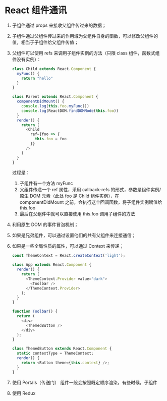 # React 组件通讯

1. 子组件通过 props 来接收父组件传过来的数据；

2. 子组件通过父组件传过来的作用域为父组件自身的函数，可以修改父组件的值，相当于子组件给父组件传值；

3. 父组件可以使用 refs 来调用子组件实例的方法（只限 class 组件，函数式组件没有实例）：

   ```javascript
   class Child extends React.Component {
     myFunc() {
       return "hello"
     }
   }
   
   class Parent extends React.Component {
     componentDidMount() {
       console.log(this.foo.myFunc())
       console.log(ReactDOM.findDOMNode(this.foo))
     }
     render() {
       return (
         <Child
           ref={foo => {
             this.foo = foo
           }}
         />
       )
     }
   }
   ```

   过程是：

   1. 子组件有一个方法 myFunc
   2. 父组件传递一个 ref 属性，采用 callback-refs 的形式，参数是组件实例/原生 DOM 元素（此处 foo 是 Child 组件实例），在 componentDidMount 之前，会执行这个回调函数，将子组件实例赋值给 this.foo
   3. 最后在父组件中就可以直接使用 this.foo 调用子组件的方法

4. 利用原生 DOM 的事件冒泡机制；

5. 如果是兄弟组件，可以通过设置他们的共有父组件来连接通信；

6. 如果是一些全局性质的属性，可以通过 Context 来传递；

   ```javascript
   const ThemeContext = React.createContext('light');
   
   class App extends React.Component {
     render() {
       return (
         <ThemeContext.Provider value="dark">
           <Toolbar />
         </ThemeContext.Provider>
       );
     }
   }
   
   function Toolbar() {
     return (
       <div>
         <ThemedButton />
       </div>
     );
   }
   
   class ThemedButton extends React.Component {
     static contextType = ThemeContext;
     render() {
       return <Button theme={this.context} />;
     }
   }
   ```

7. 使用 Portals（传送门）
   组件一般会按照既定顺序渲染，有些时候，子组件

8. 使用 Redux
